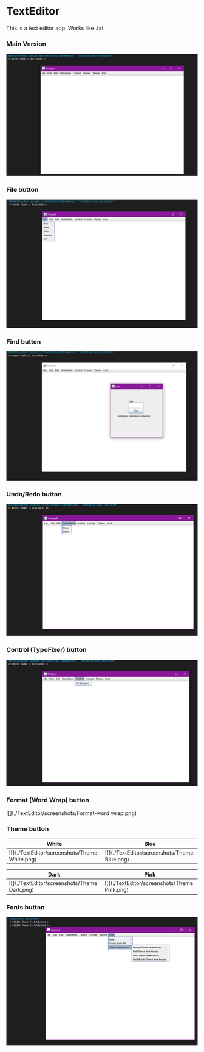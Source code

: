 # TextEditor
 This is a text editor app. Works like .txt

###  Main Version

![](./TextEditor/screenshots/Main.png) 


###  File button

![](./TextEditor/screenshots/File.png) 


###  Find button

![](./TextEditor/screenshots/Find.png) 


###  Undo/Redo button

![](./TextEditor/screenshots/Undo-Redo.png) 


###  Control (TypoFixer) button

![](./TextEditor/screenshots/Control-TypoFixer.png) 


###  Format (Word Wrap) button

![](./TextEditor/screenshots/Format-word wrap.png) 


###  Theme button


| White						     | Blue                                           |
| -------------------------------------------------- | ---------------------------------------------- |
| ![](./TextEditor/screenshots/Theme White.png)      | ![](./TextEditor/screenshots/Theme Blue.png)   |

| Dark                                               | Pink                                           |
| -------------------------------------------------- | ---------------------------------------------- |
| ![](./TextEditor/screenshots/Theme Dark.png)       | ![](./TextEditor/screenshots/Theme Pink.png)   |


###  Fonts button

![](./TextEditor/screenshots/Fonts.png) 


